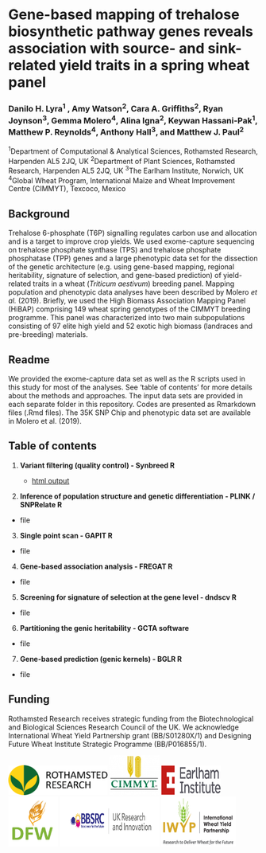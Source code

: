 # **Gene-based mapping of trehalose biosynthetic pathway genes reveals association with source- and sink-related yield traits in a spring wheat panel**

### Danilo H. Lyra<sup>1</sup> , Amy Watson<sup>2</sup>, Cara A. Griffiths<sup>2</sup>, Ryan Joynson<sup>3</sup>, Gemma Molero<sup>4</sup>, Alina Igna<sup>2</sup>, Keywan Hassani-Pak<sup>1</sup>, Matthew P. Reynolds<sup>4</sup>, Anthony Hall<sup>3</sup>, and Matthew J. Paul<sup>2</sup>

<sup>1</sup>Department of Computational & Analytical Sciences, Rothamsted Research, Harpenden AL5 2JQ, UK
<sup>2</sup>Department of Plant Sciences, Rothamsted Research, Harpenden AL5 2JQ, UK
<sup>3</sup>The Earlham Institute, Norwich, UK
<sup>4</sup>Global Wheat Program, International Maize and Wheat Improvement Centre (CIMMYT), Texcoco, Mexico

## Background
Trehalose 6-phosphate (T6P) signalling regulates carbon use and allocation and is a target to improve crop yields. We used exome-capture sequencing on trehalose phosphate synthase (TPS) and trehalose phosphate phosphatase (TPP) genes and a large phenotypic data set for the dissection of the genetic architecture (e.g. using gene-based mapping, regional heritability, signature of selection, and gene-based prediction) of yield-related traits in a wheat (*Triticum aestivum*) breeding panel. Mapping population and phenotypic data analyses have been described by Molero *et al.* (2019). Briefly, we used the High Biomass Association Mapping Panel (HiBAP) comprising 149 wheat spring genotypes of the CIMMYT breeding programme. This panel was characterized into two main subpopulations consisting of 97 elite high yield and 52 exotic high biomass (landraces and pre-breeding) materials.

## Readme
We provided the exome-capture data set as well as the R scripts used in this study for most of the analyses. See ‘table of contents’ for more details about the methods and approaches. The input data sets are provided in each separate folder in this repository. Codes are presented as Rmarkdown files (.Rmd files). The 35K SNP Chip and phenotypic data set are available in Molero et al. (2019).

## Table of contents
1. **Variant filtering (quality control) - Synbreed R**
     - [html output](http://htmlpreview.github.io/https://raw.githubusercontent.com/DaniloLyra/exome_HiBAP_data/master/variant_filtering/Variant-filtering.html?token=ACXKHZ6SCSX7AH2LIEPHVG26WVFHU)

2. **Inference of population structure and genetic differentiation - PLINK / SNPRelate R**
- file

3. **Single point scan - GAPIT R**
- file

4. **Gene-based association analysis - FREGAT R**
- file

5. **Screening for signature of selection at the gene level - dndscv R**
- file

6. **Partitioning the genic heritability - GCTA software**
- file

7. **Gene-based prediction (genic kernels) - BGLR R**
- file

## Funding
Rothamsted Research receives strategic funding from the Biotechnological and Biological Sciences Research Council of the UK. We acknowledge International Wheat Yield Partnership grant (BB/S01280X/1) and Designing Future Wheat Institute Strategic Programme (BB/P016855/1).

<p float="left">
<img src="https://github.com/DaniloLyra/exome_HiBAP_data/blob/master/Pictures/rothamsted-logo.png" width="200" height="60">
<img src="https://github.com/DaniloLyra/exome_HiBAP_data/blob/master/Pictures/image_1.jpeg" width="100" height="80">
<img src="https://github.com/DaniloLyra/exome_HiBAP_data/blob/master/Pictures/Earlham_Institute_logo.png" width="120" height="60">
<img src="https://github.com/DaniloLyra/exome_HiBAP_data/blob/master/Pictures/DFW-logo.jpg" width="100" height="100">
<img src="https://github.com/DaniloLyra/exome_HiBAP_data/blob/master/Pictures/bbsrc-logo.jpg" width="200" height="100">
<img src="https://github.com/DaniloLyra/exome_HiBAP_data/blob/master/Pictures/iwyp-Logo.png" width="150" height="100">
</p>

